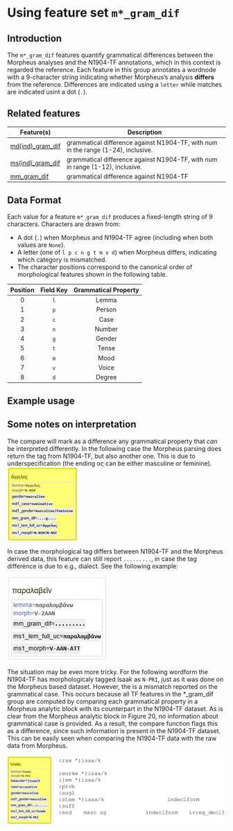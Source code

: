 # Using feature set  `m*_gram_dif`

## Introduction

The `m*_gram_dif` features quantify grammatical differences between the Morpheus analyses and the N1904-TF annotations, which in this context is regarded the reference. Each feature in this group annotates a wordnode with a 9-character string indicating whether Morpheus’s analysis  **differs** from the reference. Differences are indicated using a `letter` while matches are indicated usint a dot (`.`). 

## Related features

Feature(s) | Description
---|---
[md{ind}_gram_dif](md{ind}_gram_dif) | grammatical difference against N1904-TF, with num in the range (1-24), inclusive.
[ms{ind}_gram_dif](ms{ind}_gram_dif.md) | grammatical difference against N1904-TF, with num in range (1-12), inclusive.
[mm_gram_dif](mm_gram_dif.md) | grammatical difference against N1904-TF 


## Data Format

Each value for a feature `m*_gram_dif` produces a fixed-length string of 9 characters. Characters are drawn from:

* A dot (`.`) when Morpheus and N1904-TF agree (including when both values are `None`).
* A letter (one of `l p c n g t m v d`) when Morpheus differs, indicating which category is mismatched.
* The character positions correspond to the canonical order of morphological features shown in the following table.

| Position | Field Key | Grammatical Property 
| :------: | :-------: | :------------------: 
|     0    |    `l`    |         Lemma        
|     1    |    `p`    |        Person        
|     2    |    `c`    |         Case         
|     3    |    `n`    |        Number        
|     4    |    `g`    |        Gender        
|     5    |    `t`    |         Tense        
|     6    |    `m`    |         Mood         
|     7    |    `v`    |         Voice        
|     8    |    `d`    |        Degree        

## Example usage

## Some notes on interpretation

The compare will mark as a difference any grammatical property that *can* be interpreted differently. In the following case the Morpheus parsing does return the tag from N1904-TF, but also another one. This is due to underspecification (the ending ος can be either masculine or feminine). 
<img src="https://raw.githubusercontent.com/tonyjurg/N1904addons/main/docs/features/images/angelos.png">

In case the morphological tag differs between N1904-TF and the Morpheus derived data, this feature can still report `.........`, in case the tag difference is due to e.g., dialect. See the following example:

<img src="https://raw.githubusercontent.com/tonyjurg/N1904addons/main/docs/features/images/paralabein.png">

The situation may be even more tricky. For the following wordform the N1904-TF has morphologicaly tagged Isaak as `N-PRI`, just as it was done on the Morpheus based dataset. However, the is a mismatch reported on the grammatical case. This occurs because all TF features in the *_gram_dif group are computed by comparing each grammatical property in a Morpheus analytic block with its counterpart in the N1904-TF dataset. As is clear from the Morpheus analytic block in Figure 20, no information about grammatical case is provided. As a result, the compare function flags this as a difference, since such information is present in the N1904-TF dataset. This can be easily seen when comparing the N1904-TF data with the raw data from Morpheus.

<img src="https://raw.githubusercontent.com/tonyjurg/N1904addons/main/docs/features/images/isaak.png">


